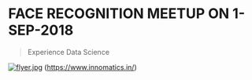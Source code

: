 # FACE RECOGNITION MEETUP ON  1-SEP-2018
> Experience Data Science


[![flyer.jpg](https://s15.postimg.cc/6oef5yl4r/flyer.jpg)](https://www.innomatics.in/)
(https://www.innomatics.in/)
